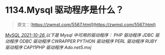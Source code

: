<!--yml
category: 未分类
date: 0001-01-01 00:00:00
-->

# 1134.Mysql 驱动程序是什么？

> 原文：[https://zwmst.com/5567.html](https://zwmst.com/5567.html)

   [ *MySQL* ](https://zwmst.com/mysql)*[ <time datetime="2021-10-27T00:41:14+08:00"> 2021-10-26 </time> ](https://zwmst.com/5567.html)  以下是 Mysql 中可用的驱动程序：
PHP 驱动程序
JDBC 驱动程序
ODBC 驱动程序
CWRAPPER
PYTHON 驱动程序
PERL 驱动程序
RUBY 驱动程序
CAP11PHP 驱动程序
Ado.net5.mxj*